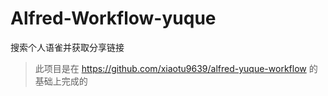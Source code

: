 # Alfred-Workflow-yuque
搜索个人语雀并获取分享链接

>此项目是在 https://github.com/xiaotu9639/alfred-yuque-workflow 的基础上完成的


